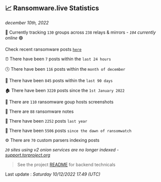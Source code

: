 
## 📈 Ransomware.live Statistics
_december 10th, 2022_

🔎 Currently tracking `130` groups across `238` relays & mirrors - _`104` currently online_ 🟢

Check recent ransomware posts [`here`](recentposts.md)


⏰ There have been `7` posts within the `last 24 hours`

🕓 There have been `116` posts within the `month of december`

📅 There have been `845` posts within the `last 90 days`

🏚 There have been `3220` posts since the `1st January 2022`

📸 There are `110` ransomware goup hosts screenshots

📝 There are `88` ransomware notes

🚀 There have been `2252` posts `last year`

🐣 There have been `5506` posts `since the dawn of ransomwatch`

⚙️ There are `70` custom parsers indexing posts

_`20` sites using v2 onion services are no longer indexed - [support.torproject.org](https://support.torproject.org/onionservices/v2-deprecation/)_

> See the project [README](https://github.com/jmousqueton/ransomwatch#readme) for backend technicals



Last update : _Saturday 10/12/2022 17.49 (UTC)_

